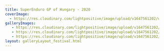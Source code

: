 ```yaml
---
title: SuperEnduro GP of Hungary - 2020
coverImage:
  - https://res.cloudinary.com/lightpositive/image/upload/v1647561202/uploads/SuperEnduro%20GP%20of%20Hungary%20-%202020/Superenduro2.jpg
galleryImages:
   - https://res.cloudinary.com/lightpositive/image/upload/v1647561202/uploads/SuperEnduro%20GP%20of%20Hungary%20-%202020/Superenduro1.jpg
   - https://res.cloudinary.com/lightpositive/image/upload/v1647561202/uploads/SuperEnduro%20GP%20of%20Hungary%20-%202020/SuperEnduro.jpg
   - https://res.cloudinary.com/lightpositive/image/upload/v1647561202/uploads/SuperEnduro%20GP%20of%20Hungary%20-%202020/Superenduro2.jpg
layout: galleryLayout_festival.html
---
```

